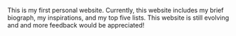 This is my first personal website. Currently, this website includes my brief biograph, my inspirations, and my top five lists.
This website is still evolving and and more feedback would be appreciated!

